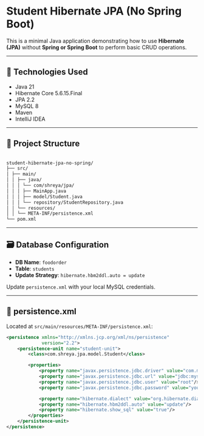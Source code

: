 # Student Hibernate JPA (No Spring Boot)

This is a minimal Java application demonstrating how to use **Hibernate (JPA)** without **Spring or Spring Boot** to perform basic CRUD operations.

---

## 🔧 Technologies Used

- Java 21
- Hibernate Core 5.6.15.Final
- JPA 2.2
- MySQL 8
- Maven
- IntelliJ IDEA

---

## 📁 Project Structure
````bash

student-hibernate-jpa-no-spring/
├── src/
│ ├── main/
│ │ ├── java/
│ │ │ └── com/shreya/jpa/
│ │ │ ├── MainApp.java
│ │ │ ├── model/Student.java
│ │ │ └── repository/StudentRepository.java
│ │ └── resources/
│ │ └── META-INF/persistence.xml
└── pom.xml
````


---

## 🗃️ Database Configuration

- **DB Name**: `foodorder`
- **Table**: `students`
- **Update Strategy**: `hibernate.hbm2ddl.auto = update`

Update `persistence.xml` with your local MySQL credentials.

---

## 📄 persistence.xml

Located at `src/main/resources/META-INF/persistence.xml`:

```xml
<persistence xmlns="http://xmlns.jcp.org/xml/ns/persistence"
             version="2.2">
    <persistence-unit name="student-unit">
        <class>com.shreya.jpa.model.Student</class>

        <properties>
            <property name="javax.persistence.jdbc.driver" value="com.mysql.cj.jdbc.Driver"/>
            <property name="javax.persistence.jdbc.url" value="jdbc:mysql://localhost:3306/foodorder"/>
            <property name="javax.persistence.jdbc.user" value="root"/>
            <property name="javax.persistence.jdbc.password" value="your_password"/>

            <property name="hibernate.dialect" value="org.hibernate.dialect.MySQL8Dialect"/>
            <property name="hibernate.hbm2ddl.auto" value="update"/>
            <property name="hibernate.show_sql" value="true"/>
        </properties>
    </persistence-unit>
</persistence>
```

      